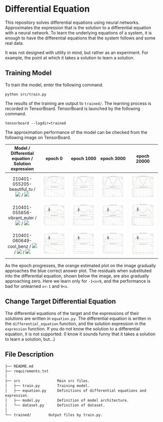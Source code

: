 # Differential Equation

This repository solves differential equations using neural networks.
Approximates the expression that is the solution to a differential equation with a neural network.
To learn the underlying equations of a system, it is enough to have the differential equations that the system follows and some real data.

It was not designed with utility in mind, but rather as an experiment.
For example, the point at which it takes a solution to learn a solution.

## Training Model

To train the model, enter the following command.

```
python src/train.py
```

The results of the training are output to `trained/`.
The learning process is recorded in TensorBoard.
TensorBoard is launched by the following command.

```
tensorboard --logdir=trained
```

The approximation performance of the model can be checked from the following image on TensorBoard.

|                                                                                                                                                                         Model / Differential equation / Solution expression                                                                                                                                                                          |                           epoch 0                            |                           epoch 1000                            |                           epoch 3000                            |                           epoch 20000                            |
| :--------------------------------------------------------------------------------------------------------------------------------------------------------------------------------------------------------------------------------------------------------------------------------------------------------------------------------------------------------------------------------------------------: | :----------------------------------------------------------: | :-------------------------------------------------------------: | :-------------------------------------------------------------: | :--------------------------------------------------------------: |
|                                                                                      210401-055205-beautiful_tu / ![](https://render.githubusercontent.com/render/math?math=\color{gray}y%27%27%2By=0) / ![](https://render.githubusercontent.com/render/math?math=\color{gray}y%20=%20\cos(x)%20%2B%20\sin(x))                                                                                      | ![](README/210401-055205-beautiful_tu:predicted:epoch0.png)  | ![](README/210401-055205-beautiful_tu:predicted:epoch1000.png)  | ![](README/210401-055205-beautiful_tu:predicted:epoch3000.png)  | ![](README/210401-055205-beautiful_tu:predicted:epoch20000.png)  |
|                                                                                     210401-055656-vibrant_euler / ![](https://render.githubusercontent.com/render/math?math=\color{gray}y%27%27%2By=0) / ![](https://render.githubusercontent.com/render/math?math=\color{gray}y%20=%20\cos(x)%20%2B%20\sin(x))                                                                                      | ![](README/210401-055656-vibrant_euler:predicted:epoch0.png) | ![](README/210401-055656-vibrant_euler:predicted:epoch1000.png) | ![](README/210401-055656-vibrant_euler:predicted:epoch3000.png) | ![](README/210401-055656-vibrant_euler:predicted:epoch20000.png) |
| 210401-060649-cool_benz / ![](https://render.githubusercontent.com/render/math?math=\color{gray}y%27%27%2By%27%2By=0) / ![](https://render.githubusercontent.com/render/math?math=\color{gray}y%20=%20\cos(x)%20%2B%20\sin(x)) / ![](https://render.githubusercontent.com/render/math?math=\color{gray}\exp(-\frac{1}{2}x)%20(%20\sin(\frac{\sqrt{3}}{2}%20x)%20%2B%20\cos(\frac{\sqrt{3}}{2}%20x))) |   ![](README/210401-060649-cool_benz:predicted:epoch0.png)   |   ![](README/210401-060649-cool_benz:predicted:epoch1000.png)   |   ![](README/210401-060649-cool_benz:predicted:epoch3000.png)   |   ![](README/210401-060649-cool_benz:predicted:epoch20000.png)   |

As the epoch progresses, the orange estimated plot on the image gradually approaches the blue correct answer plot.
The residuals when substituted into the differential equation, shown below the image, are also gradually approaching zero.
Here we learn only for `-1<x<9`, and the performance is bad for unlearned `x<-1` and `9<x`.
## Change Target Differential Equation

The differential equations of the target and the expressions of their solutions are written in `equation.py`.
The differential equation is written in the `differential_equation` function, and the solution expression in the `expression` function.
If you do not know the solution to a differential equation, it is not supported.
(I know it sounds funny that it takes a solution to learn a solution, but...)

## File Description

```
├── README.md
├── requirements.txt
│
├── src                 Main src files.
│   ├── train.py        Training model.
│   ├── equation.py     Definitions of differential equations and expression.
│   ├── model.py        Definition of model architecture.
│   └── dataset.py      Definition of dataset.
│
└── trained/        Output files by train.py.
```
